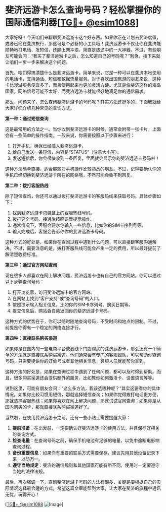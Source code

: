 # 斐济远游卡怎么查询号码？轻松掌握你的国际通信利器[[TG💪+ @esim1088](https://t.me/s/esim1088)]

大家好呀！今天咱们来聊聊斐济远游卡这个好东西。如果你正在计划去斐济度假，或者已经在斐济旅行，那这可是个必备的小工具哦！斐济远游卡不仅让你在斐济能顺畅地打电话、发短信，还能上网冲浪，简直是旅途中的一大神器。不过，有些朋友可能会问：“我买了斐济远游卡之后，怎么知道自己的号码呢？”别急，接下来就让咱们一步一步来解决这个问题。

首先，咱们得搞清楚什么是斐济远游卡。简单来说，它是一种可以在斐济本地使用的电话卡，支持通话、短信和数据流量服务。对于喜欢出国旅游的朋友来说，这种卡比漫游服务便宜多了，而且使用起来也更加灵活方便。尤其是像斐济这样的海岛国家，网络信号可能不太好，而斐济远游卡就能很好地满足你的通信需求。

那么，问题来了，怎么查询斐济远游卡的号码呢？其实方法还挺多的，下面我就给大家详细介绍几种常见的查询方式。

**第一种：通过短信查询**

这是最常用的方法之一。当你收到斐济远游卡的时候，通常会附带一张卡片，上面会有一些简单的操作指南。一般来说，你需要按照以下步骤来进行：

1. 打开手机，确保已经插入斐济远游卡。
2. 给自己发送一条短信，内容是“STATUS”（注意大小写）。
3. 发送短信后，你会很快收到一条回复，里面就会显示你的斐济远游卡号码啦！

这种方法简单直接，适合那些对手机操作比较熟悉的朋友。不过，记得要确认你的手机已经切换到斐济远游卡所在的网络哦，不然可能会收不到回复。

**第二种：拨打客服热线**

除了短信查询，你还可以通过拨打斐济远游卡的客服热线来获取号码。具体步骤如下：

1. 找到斐济远游卡包装盒上的客服热线号码。
2. 拨打这个号码，接通后按照语音提示操作。
3. 通常情况下，客服会要求你输入一些信息，比如你的SIM卡序列号等。
4. 输入完成后，客服会告诉你你的斐济远游卡号码。

这种方式的好处是，如果你在查询过程中遇到什么问题，可以直接跟客服沟通解决。不过，需要注意的是，拨打客服热线可能会产生一定的费用，所以最好提前了解清楚收费标准。

**第三种：通过官方网站查询**

现在很多人都喜欢在网上解决问题，斐济远游卡也有自己的官方网站。你可以通过以下步骤查询号码：

1. 打开浏览器，访问斐济远游卡的官方网站。
2. 在网站上找到“客户支持”或“查询号码”的入口。
3. 按照提示输入相关信息，比如你的SIM卡序列号、购买日期等。
4. 提交信息后，网站会自动返回你的斐济远游卡号码。

这种方式的优势在于，你可以随时随地查询号码，不受时间和地点的限制。不过，前提是你得有一个稳定的网络连接才行。

**第四种：直接联系购买渠道**

如果你是在国内的一些电商平台或者线下门店购买的斐济远游卡，那么还有一个简单的方法就是直接联系购买渠道。他们通常会有专门的客服团队，可以帮助你查询号码。只需要提供你的订单号或者其他相关信息，客服人员就能帮你查到。

这种方法的好处是，如果在查询过程中遇到了任何问题，都可以及时得到帮助。而且，很多购买渠道还会提供额外的服务，比如教你如何激活卡、设置语言等等。

说到这里，可能有朋友会问：“这么多方法，我该选哪种呢？”其实这要看你的具体情况。如果你比较习惯用短信，那就选择短信查询；如果你觉得拨打电话更方便，那就选择客服热线；如果你喜欢在网上解决问题，那就试试官网查询；如果你是从国内购买的卡，那就直接联系购买渠道好了。

当然啦，在使用斐济远游卡之前，还有一些小贴士需要提醒大家：

1. **提前准备**：在出发前，一定要确认好斐济远游卡的使用方法，并且保存好相关的查询方式。
2. **检查电量**：在查询号码之前，确保手机电池有足够的电量，以免中途断电影响查询过程。
3. **备份重要信息**：如果你有重要的联系方式需要保存，建议先用其他设备记录下来，以防万一。
4. **遵守当地规定**：斐济的通信规则和其他国家可能有所不同，使用时一定要遵守当地的法律法规。

最后，再次强调一下，查询斐济远游卡号码的方法有很多，关键是要根据自己的实际情况选择最合适的方式。希望这篇文章能帮到大家，让大家在斐济的旅程中通讯无忧，玩得开心！

[[TG💪+ @esim1088](https://t.me/s/esim1088) ![Image](https://i.postimg.cc/4NQfJmqS/Snipaste-2025-05-13-00-14-12.png)]